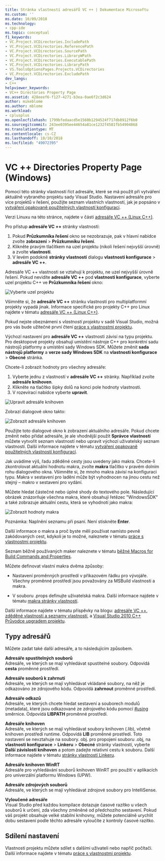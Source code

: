 ```yaml
---
title: Stránka vlastností adresářů VC ++ | Dokumentace Microsoftu
ms.custom: ''
ms.date: 10/09/2018
ms.technology:
- cpp-ide
ms.topic: conceptual
f1_keywords:
- VC.Project.VCDirectories.IncludePath
- VC.Project.VCDirectories.ReferencePath
- VC.Project.VCDirectories.SourcePath
- VC.Project.VCDirectories.LibraryWPath
- VC.Project.VCDirectories.ExecutablePath
- VC.Project.VCDirectories.LibraryPath
- VS.ToolsOptionsPages.Projects.VCDirectories
- VC.Project.VCDirectories.ExcludePath
dev_langs:
- C++
helpviewer_keywords:
- VC++ Directories Property Page
ms.assetid: 428eeef6-f127-4271-b3ea-0ae6f2c3d624
author: mikeblome
ms.author: mblome
ms.workload:
- cplusplus
ms.openlocfilehash: 1799bfedaacd5e1560b1294524f717db8912f6b0
ms.sourcegitcommit: 243ee0395ee44654a81ce1232f4581fb54904868
ms.translationtype: MT
ms.contentlocale: cs-CZ
ms.lasthandoff: 10/10/2018
ms.locfileid: "49072395"
---
```

# <a name="vc-directories-property-page-windows"></a>VC ++ Directories Property Page (Windows)

Pomocí této stránky vlastností říct adresáře, které se má použít při vytváření aktuálně vybraného projektu sady Visual Studio. Nastavení adresáře pro více projektů v řešení, použijte seznam vlastních vlastností, jak je popsáno v [vytváření opakovaně použitelných vlastností konfigurací](working-with-project-properties.md#bkmkPropertySheets).

Verzi Linuxu na této stránce, najdete v části [adresáře VC ++ (Linux C++)](../linux/prop-pages/directories-linux.md).

Pro přístup **adresáře VC ++** stránky vlastností:

1. Pokud **Průzkumníka řešení** okno se nezobrazuje, pak v hlavní nabídce zvolte **zobrazení** > **Průzkumníku řešení**.
1. Klikněte pravým tlačítkem na uzel projektu (nikoli řešení nejvyšší úrovně) a zvolte **vlastnosti**.
1. V levém podokně **stránky vlastností** dialogu **vlastnosti konfigurace** > **adresáře VC ++**.

Adresáře VC ++ vlastnosti se vztahují k projektu, ne uzel nejvyšší úrovně řešení. Pokud nevidíte **adresáře VC ++** pod **vlastnosti konfigurace**, vyberte uzel projektu C++ ve **Průzkumníka řešení** okno:

![Vyberte uzel projektu](media/vcppdir.png "vyberte uzel projektu můžete zobrazit vlastnosti adresáře VC ++")

Všimněte si, že **adresáře VC ++** stránku vlastností pro multiplatformní projekty vypadá jinak. Informace specifické pro projekty C++ pro Linux najdete v tématu [adresáře VC ++ (Linux C++)](../linux/prop-pages/directories-linux.md).

Pokud nejste obeznámeni s *vlastnosti projektu* v sadě Visual Studio, možná pro vás bude užitečné první čtení [práce s vlastnostmi projektu](working-with-project-properties.md).

Výchozí nastavení pro **adresáře VC ++** vlastnosti závisí na typu projektu. Pro desktopové projekty obsahují umístění nástroje C++ pro konkrétní sadu nástrojů platformy a umístění sady Windows SDK. Můžete změnit **sada nástrojů platformy** a **verze sady Windows SDK** na **vlastnosti konfigurace** > **Obecné** stránka.

Chcete-li zobrazit hodnoty pro všechny adresáře:

1. Vyberte jednu z vlastností v **adresáře VC ++** stránky. Například zvolte **adresáře knihoven**.
1. Klikněte na tlačítko šipky dolů na konci pole hodnoty vlastnosti.
1. V rozevírací nabídce vyberte **upravit**.

![Upravit adresáře knihoven](media/vcppdir_libdir_edit.png "dialogové okno Úprava cesty knihoven")

Zobrazí dialogové okno takto:

![Zobrazit adresáře knihoven](media/vcppdir_libdir.png "dialogové okno pro přidání nebo odebrání cesty knihoven")

Použijte toto dialogové okno k zobrazení aktuálního adresáře. Pokud chcete změnit nebo přidat adresáře, je ale vhodnější použít **Správce vlastností** můžete vytvořit seznam vlastností nebo upravit výchozí uživatelský seznam vlastností. Další informace najdete v tématu [vytváření opakovaně použitelných vlastností konfigurací](working-with-project-properties.md#bkmkPropertySheets).

Jak uvádíme výš, řadu zděděné cesty jsou uvedeny jako makra.  Chcete-li zkontrolovat aktuální hodnotu makra, zvolte **makra** tlačítko v pravém dolním rohu dialogového okna. Všimněte si, že mnoho makra závisí na konfiguraci typu. Makra v sestavení pro ladění může být vyhodnocen na jinou cestu než stejný – makro v sestavení pro vydání.

Můžete hledat částečné nebo úplné shody do textového pole. Následující obrázek znázorňuje všechna makra, které obsahují řetězec "WindowsSDK" a také zobrazuje aktuální cestu, která se vyhodnotí jako makra:

![Zobrazit hodnoty makra](media/vcppdir_libdir_macros.png "dialogové okno Upravit makra")

Poznámka: Naplnění seznamu při psaní. Není stiskněte **Enter**.

Další informace o makra a proč byste měli používat namísto pevně zakódovaných cest, kdykoli je to možné, naleznete v tématu [práce s vlastnostmi projektu](../ide/working-with-project-properties.md#bkmkPropertiesVersusMacros).

Seznam běžně používaných maker naleznete v tématu [běžné Macros for Build Commands and Properties](common-macros-for-build-commands-and-properties.md).

Můžete definovat vlastní makra dvěma způsoby:

- Nastavení proměnných prostředí v příkazovém řádku pro vývojáře. Všechny proměnné prostředí jsou považovány za MSBuild vlastnosti a makra.

- V souboru .props definujte uživatelská makra. Další informace najdete v tématu [makra stránky vlastností](working-with-project-properties.md#bkmkPropertiesVersusMacros).

Další informace najdete v tématu příspěvky na blogu: [adresáře VC ++](http://blogs.msdn.com/b/vsproject/archive/2009/07/07/vc-directories.aspx), [zděděné vlastnosti a seznamy vlastností](http://blogs.msdn.com/b/vsproject/archive/2009/06/23/inherited-properties-and-property-sheets.aspx), a [Visual Studio 2010 C++ Průvodce upgradem projektu](http://blogs.msdn.com/b/vcblog/archive/2010/03/02/visual-studio-2010-c-project-upgrade-guide.aspx).

## <a name="directory-types"></a>Typy adresářů

Můžete zadat také další adresáře, a to následujícím způsobem.

**Adresáře spustitelných souborů**<br/>
Adresáře, ve kterých se mají vyhledávat spustitelné soubory. Odpovídá **cesta** proměnné prostředí.

**Adresáře souborů k zahrnutí**<br/>
Adresáře, ve kterých se mají vyhledávat vkládané soubory, na něž je odkazováno ze zdrojového kódu. Odpovídá **zahrnout** proměnné prostředí.

**Adresáře odkazů**<br/>
Adresáře, ve kterých chcete hledat sestavení a souborech modulů (metadata), které jsou odkazované ze zdrojového kódu pomocí [#using](../preprocessor/hash-using-directive-cpp.md) směrnice. Odpovídá **LIBPATH** proměnné prostředí.

**Adresáře knihoven**<br/>
Adresáře, ve kterých se mají vyhledávat soubory knihoven (.lib), včetně knihoven prostředí runtime. Odpovídá **LIB** proměnné prostředí. Toto nastavení se nevztahuje na soubory. obj. pro propojení souboru .obj, na **vlastnosti konfigurace** > **Linkeru** > **Obecné** stránky vlastností, vyberte  **Další závislosti knihoven** a potom zadejte relativní cestu k souboru. Další informace najdete v tématu [stránky vlastností Linkeru](../ide/linker-property-pages.md).

**Adresáře knihoven WinRT**<br/>
Adresáře pro vyhledávání souborů knihoven WinRT pro použití v aplikacích pro univerzální platformu Windows (UPW).

**Adresáře zdrojových souborů**<br/>
Adresáře, ve kterých se mají vyhledávat zdrojové soubory pro IntelliSense.

**Vyloučené adresáře**<br/>
Visual Studio před každou kompilace dotazuje časové razítko u všech souborů k určení, zda všechny změněné od předchozího sestavení. Pokud váš projekt obsahuje velké stabilní knihovny, můžete potenciálně urychlit dobu sestavení podle těchto adresáře vyloučíte z kontroly časové razítko.

## <a name="sharing-the-settings"></a>Sdílení nastavení

Vlastnosti projektu můžete sdílet s dalšími uživateli nebo napříč počítači. Další informace najdete v tématu [práce s vlastnostmi projektu](../ide/working-with-project-properties.md).
